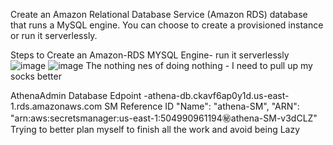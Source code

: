 Create an Amazon Relational Database Service (Amazon RDS) database that runs a MySQL engine. You can choose to create a provisioned instance or run it serverlessly.

  Steps to Create an Amazon-RDS MYSQL Engine- run it serverlessly
  ![image](https://github.com/lkiunga/AWS-Cloud-Engineer-Skills-Lab/assets/45036280/615bccb5-2fd7-4866-b38a-d2148a4e1f07)
![image](https://github.com/lkiunga/AWS-Cloud-Engineer-Skills-Lab/assets/45036280/a4e1a341-90d3-4c8d-9979-fca3a35bb242)
The nothing nes of doing nothing - I need to pull up my socks better


AthenaAdmin
Database Edpoint -athena-db.ckavf6ap0y1d.us-east-1.rds.amazonaws.com
SM Reference ID
"Name": "athena-SM", 
    "ARN": "arn:aws:secretsmanager:us-east-1:504990961194:secret:athena-SM-v3dCLZ"
Trying to better plan myself to finish all the work and avoid being Lazy
